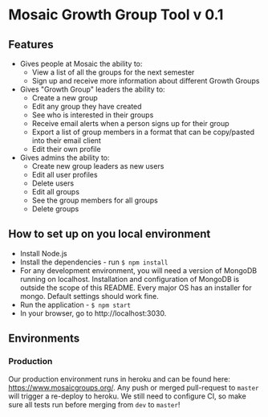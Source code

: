 # Mosaic Growth Group Tool v 0.1

## Features

* Gives people at Mosaic the ability to:
  * View a list of all the groups for the next semester
  * Sign up and receive more information about different Growth Groups
* Gives "Growth Group" leaders the ability to:
  * Create a new group
  * Edit any group they have created
  * See who is interested in their groups
  * Receive email alerts when a person signs up for their group
  * Export a list of group members in a format that can be copy/pasted into their email client
  * Edit their own profile
* Gives admins the ability to:
  * Create new group leaders as new users
  * Edit all user profiles
  * Delete users
  * Edit all groups
  * See the group members for all groups
  * Delete groups

## How to set up on you local environment

* Install Node.js
* Install the dependencies - run `$ npm install`
* For any development environment, you will need a version of MongoDB running on localhost. Installation and configuration of MongoDB is outside the scope of this README. Every major OS has an installer for mongo. Default settings should work fine.
* Run the application - `$ npm start`
* In your browser, go to http://localhost:3030. 


## Environments

### Production

Our production environment runs in heroku and can be found here: https://www.mosaicgroups.org/. Any push or merged pull-request to `master` will trigger a re-deploy to heroku. We still need to configure CI, so make sure all tests run before merging from `dev` to `master`!

